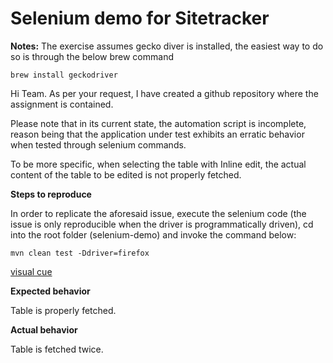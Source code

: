 # Selenium demo for Sitetracker 

**Notes:** The exercise assumes gecko diver is installed, the easiest way to do so is through the below brew command

`brew install geckodriver`

 Hi Team. As per your request, I have created a github repository where the assignment is contained. 

 Please note that in its current state, the automation script is incomplete, reason being that the application under test exhibits an erratic behavior when tested through selenium commands. 

 To be more specific, when selecting the table with Inline edit, the actual content of the table to be edited is not properly fetched. 

 **Steps to reproduce**

In order to replicate the aforesaid issue, execute the selenium code (the issue is only reproducible when the driver is programmatically driven), cd into the root folder (selenium-demo) and invoke the command below: 

`mvn clean test -Ddriver=firefox`

[visual cue](https://share.getcloudapp.com/geu2Bp8Z)

 **Expected behavior**

  Table is properly fetched. 

 **Actual behavior**

  Table is fetched twice. 



  